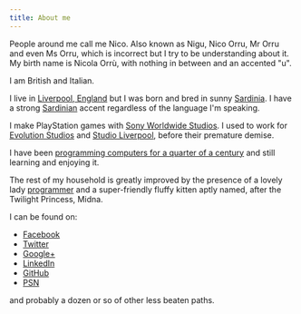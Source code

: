 ```yaml
---
title: About me
---
```


People around me call me Nico. Also known as Nigu, Nico Orru, Mr Orru and even Ms Orru, which is incorrect but I try to be understanding about it.
My birth name is Nicola Orrù, with nothing in between and an accented "u".

I am British and Italian.

I live in [Liverpool, England](https://en.wikipedia.org/wiki/Liverpool) but I was born and bred in sunny [Sardinia](https://en.wikipedia.org/wiki/Sardinia).
I have a strong [Sardinian](https://en.wikipedia.org/wiki/Sardinian_language) accent regardless of the language I'm speaking.

I make PlayStation games with [Sony Worldwide Studios](https://en.wikipedia.org/wiki/SCE_Worldwide_Studios). I used to work for [Evolution Studios](https://en.wikipedia.org/wiki/Evolution_Studios) and [Studio Liverpool](https://en.wikipedia.org/wiki/Psygnosis), before their premature demise.

I have been [programming computers for a quarter of a century](/resources/curriculum_2017.pdf) and still learning and enjoying it.

The rest of my household is greatly improved by the presence of a lovely lady [programmer](http://blog.doppioslash.com/about/) and a super-friendly fluffy kitten aptly named, after the Twilight Princess, Midna.

I can be found on:

* [Facebook](https://facebook.com/norru)
* [Twitter](https://twitter.com/nicola_orru)
* [Google+](https://plus.google.com/+NicoOrrù)
* [LinkedIn](https://uk.linkedin.com/in/norru)
* [GitHub](https://github.com/norru/)
* [PSN](http://eu.playstation.com/psn/profile/Nigu/)

and probably a dozen or so of other less beaten paths.

